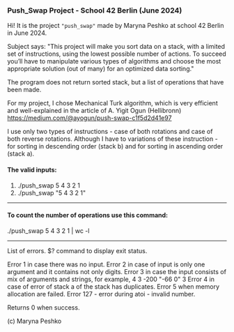### Push_Swap Project - School 42 Berlin (June 2024)

Hi! It is the project `"push_swap"` made by Maryna Peshko at school 42 Berlin in June 2024.

Subject says: "This project will make you sort data on a stack, with a limited set of instructions, using the lowest possible number of actions. To succeed you’ll have to manipulate various types of algorithms and choose the most appropriate solution (out of many) for an optimized data sorting."

The program does not return sorted stack, but a list of operations that have been made.

For my project, I chose Mechanical Turk algorithm, which is very efficient and well-explained in the article of A. Yigit Ogun (Hellibronn)
https://medium.com/@ayogun/push-swap-c1f5d2d41e97

I use only two types of instructions - case of both rotations and case of both reverse rotations. Although I have to variations of these instruction - for sorting in descending order (stack b) and for sorting in ascending order (stack a).

#### The valid inputs:
1) ./push_swap 5 4 3 2 1
2) ./push_swap "5 4 3 2 1"
__________________________________________________________________________________

#### To count the number of operations use this command:

./push_swap 5 4 3 2 1 | wc -l 
__________________________________________________________________________________

List of errors.
$? command to display exit status.

Error 1 in case there was no input.
Error 2 in case of input is only one argument and it contains not only digits.
Error 3 in case the input consists of mix of arguments and strings, for example,
4 3 -200 "-66 0" 3
Error 4 in case of error of stack a of the stack has duplicates.
Error 5 when memory allocation are failed.
Error 127 - error during atoi - invalid number.

Returns 0 when success.

(c) Maryna Peshko
